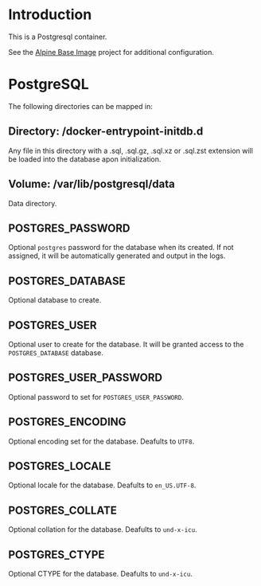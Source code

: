 # Introduction

This is a Postgresql container.

See the [Alpine Base Image](https://gitlab.iitsp.com/allworldit/docker/alpine) project for additional configuration.

# PostgreSQL

The following directories can be mapped in:

## Directory: /docker-entrypoint-initdb.d

Any file in this directory with a .sql, .sql.gz, .sql.xz or .sql.zst extension will be loaded into the database apon initialization.

## Volume: /var/lib/postgresql/data

Data directory.

## POSTGRES_PASSWORD

Optional `postgres` password for the database when its created. If not assigned, it will be automatically generated and output in the logs.

## POSTGRES_DATABASE

Optional database to create.

## POSTGRES_USER

Optional user to create for the database. It will be granted access to the `POSTGRES_DATABASE` database.

## POSTGRES_USER_PASSWORD

Optional password to set for `POSTGRES_USER_PASSWORD`.


## POSTGRES_ENCODING

Optional encoding set for the database. Deafults to `UTF8`.


## POSTGRES_LOCALE

Optional locale for the database. Deafults to `en_US.UTF-8`.


## POSTGRES_COLLATE

Optional collation for the database. Deafults to `und-x-icu`.


## POSTGRES_CTYPE

Optional CTYPE for the database. Deafults to `und-x-icu`.


